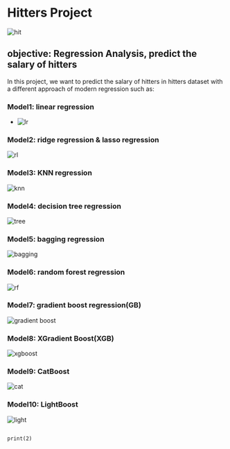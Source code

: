 # Hitters Project

![hit](https://user-images.githubusercontent.com/77024269/121198422-5d83f000-c887-11eb-88ef-d849e10aec8d.jpg)

## objective: Regression Analysis, predict the salary of hitters

In this project, we want to predict the salary of hitters in hitters dataset with a different approach of modern regression such as:
### Model1: **linear regression**
- ![lr](https://user-images.githubusercontent.com/77024269/121198868-b6538880-c887-11eb-9919-02b3549acecd.png)
### Model2: **ridge regression & lasso regression**
![rl](https://user-images.githubusercontent.com/77024269/121199538-442f7380-c888-11eb-99f1-90d1613cea85.png)

### Model3: **KNN regression**
![knn](https://user-images.githubusercontent.com/77024269/121201511-d3895680-c889-11eb-9b1e-fae0f03d93cf.jpg)


### Model4: **decision tree regression**
![tree](https://user-images.githubusercontent.com/77024269/121201552-db48fb00-c889-11eb-952b-4c8fe3b624a4.png)

### Model5: **bagging regression**
![bagging](https://user-images.githubusercontent.com/77024269/121201569-ddab5500-c889-11eb-83c0-fdb6453e905d.png)

### Model6: **random forest regression**
![rf](https://user-images.githubusercontent.com/77024269/121201597-e3a13600-c889-11eb-8ef4-bc44d1e364ff.png)


### Model7: **gradient boost regression(GB)**
![gradient boost](https://user-images.githubusercontent.com/77024269/121201651-ee5bcb00-c889-11eb-8704-1a292b8ff58e.png)

### Model8: **XGradient Boost(XGB)**
![xgboost](https://user-images.githubusercontent.com/77024269/121201705-f6b40600-c889-11eb-9a7f-17a8a3174404.png)

### Model9: **CatBoost**
![cat](https://user-images.githubusercontent.com/77024269/121201716-f9166000-c889-11eb-95ac-dcda98cb8eeb.png)

### Model10: **LightBoost**
![light](https://user-images.githubusercontent.com/77024269/121201725-fae02380-c889-11eb-9f6f-5fe1fd779874.png)


```{r this}

print(2)

```
